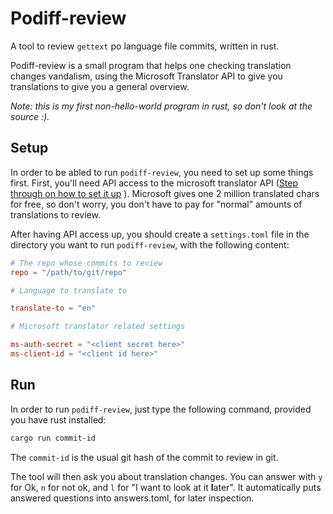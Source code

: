 # Podiff-review

A tool to review `gettext` po language file commits, written in rust.

Podiff-review is a small program that helps one checking translation changes vandalism, using the Microsoft Translator API to give you translations to give you a general overview.

*Note: this is my first non-hello-world program in rust, so don't look at the source :).*

## Setup

In order to be abled to run `podiff-review`, you need to set up some things first.
First, you'll need API access to the microsoft translator API ([Step through on how to set it up](http://blogs.msdn.com/b/translation/p/gettingstarted1.aspx) ). Microsoft gives one 2 million translated chars for free, so don't worry, you don't have to pay for "normal" amounts of translations to review.

After having API access up, you should create a `settings.toml` file in the directory you want to run `podiff-review`, with the following content:

```toml
# The repo whose commits to review
repo = "/path/to/git/repo"

# Language to translate to

translate-to = "en"

# Microsoft translator related settings

ms-auth-secret = "<client secret here>"
ms-client-id = "<client id here>"

```

## Run

In order to run `podiff-review`, just type the following command, provided you have rust installed:

```bash
cargo run commit-id
```

The `commit-id` is the usual git hash of the commit to review in git.

The tool will then ask you about translation changes. You can answer with `y` for Ok, `n` for not ok, and `l` for "I want to look at it **l**ater". It automatically puts answered questions into answers.toml, for later inspection.
